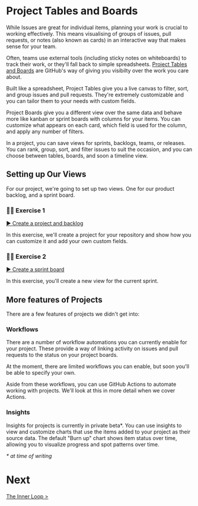 # Project Tables and Boards

While Issues are great for individual items, planning your work is crucial to working effectively. This means visualising of groups of issues, pull requests, or notes (also known as cards) in an interactive way that makes sense for your team.

Often, teams use external tools (including sticky notes on whiteboards) to track their work, or they'll fall back to simple spreadsheets. [Project Tables and Boards](https://github.com/features/issues) are GitHub's way of giving you visibilty over the work you care about.

Built like a spreadsheet, Project Tables give you a live canvas to filter, sort, and group issues and pull requests. They're extremely customizable and you can tailor them to your needs with custom fields.

Project Boards give you a different view over the same data and behave more like kanban or sprint boards with columns for your items. You can customize what appears on each card, which field is used for the column, and apply any number of filters.

In a project, you can save views for sprints, backlogs, teams, or releases. You can rank, group, sort, and filter issues to suit the occasion, and you can choose between tables, boards, and soon a timeline view.

## Setting up Our Views

For our project, we're going to set up two views. One for our product backlog, and a sprint board.

### 👩‍💻 Exercise 1

[▶️ Create a project and backlog](exercise-1.md)

In this exercise, we'll create a project for your repository and show how you can customize it and add your own custom fields.

### 👩‍💻 Exercise 2

[▶️ Create a sprint board](exercise-2.md)

In this exercise, you'll create a new view for the current sprint.

## More features of Projects

There are a few features of projects we didn't get into:

### Workflows
There are a number of workflow automations you can currently enable for your project. These provide a way of linking activity on issues and pull requests to the status on your project boards.

At the moment, there are limited workflows you can enable, but soon you'll be able to specify your own.

Aside from these workflows, you can use GitHub Actions to automate working with projects. We'll look at this in more detail when we cover Actions.

### Insights
Insights for projects is currently in private beta*. You can use insights to view and customize charts that use the items added to your project as their source data. The default "Burn up" chart shows item status over time, allowing you to visualize progress and spot patterns over time.

_\* at time of writing_

# Next
[The Inner Loop &gt;](../../3-The-Inner-Loop/)